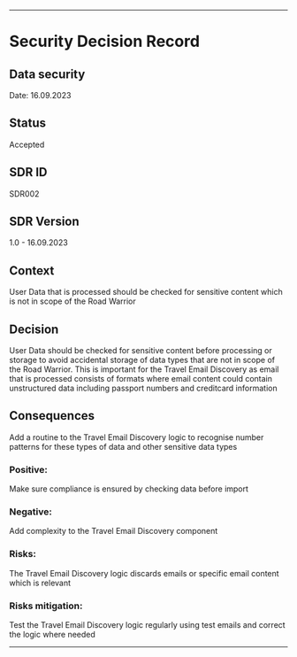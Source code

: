 ---

# Security Decision Record
## Data security
Date: 16.09.2023

## Status
Accepted

## SDR ID
SDR002

## SDR Version
1.0 - 16.09.2023

## Context
User Data that is processed should be checked for sensitive content which is not in scope of the Road Warrior

## Decision
User Data should be checked for sensitive content before processing or storage to avoid accidental storage of data types that are not in scope of the Road Warrior.
This is important for the Travel Email Discovery as email that is processed consists of formats where email content could contain unstructured data including passport numbers and creditcard information

## Consequences
Add a routine to the Travel Email Discovery logic to recognise number patterns for these types of data and other sensitive data types

### Positive:
Make sure compliance is ensured by checking data before import

### Negative:
Add complexity to the Travel Email Discovery component

### Risks:
The Travel Email Discovery logic discards emails or specific email content which is relevant

### Risks mitigation:
Test the Travel Email Discovery logic regularly using test emails and correct the logic where needed

------
